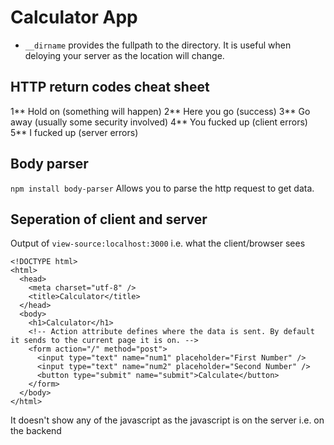 # Calculator App

- `__dirname` provides the fullpath to the directory. It is useful when deloying your server as the location will change.

## HTTP return codes cheat sheet

1** Hold on (something will happen)
2** Here you go (success)
3** Go away (usually some security involved)
4** You fucked up (client errors)
5\*\* I fucked up (server errors)

## Body parser

`npm install body-parser`
Allows you to parse the http request to get data.

## Seperation of client and server

Output of `view-source:localhost:3000` i.e. what the client/browser sees

```
<!DOCTYPE html>
<html>
  <head>
    <meta charset="utf-8" />
    <title>Calculator</title>
  </head>
  <body>
    <h1>Calculator</h1>
    <!-- Action attribute defines where the data is sent. By default it sends to the current page it is on. -->
    <form action="/" method="post">
      <input type="text" name="num1" placeholder="First Number" />
      <input type="text" name="num2" placeholder="Second Number" />
      <button type="submit" name="submit">Calculate</button>
    </form>
  </body>
</html>
```

It doesn't show any of the javascript as the javascript is on the server i.e. on the backend
